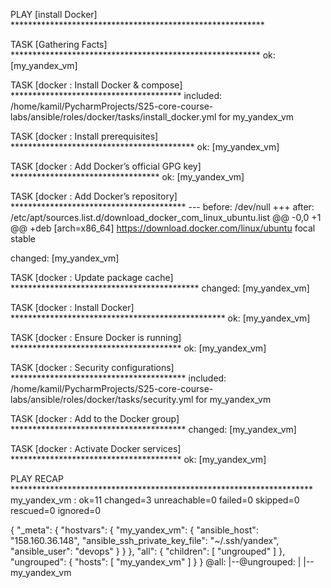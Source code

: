 
PLAY [install Docker] **********************************************************

TASK [Gathering Facts] *********************************************************
ok: [my_yandex_vm]

TASK [docker : Install Docker & compose] ***************************************
included: /home/kamil/PycharmProjects/S25-core-course-labs/ansible/roles/docker/tasks/install_docker.yml for my_yandex_vm

TASK [docker : Install prerequisites] ******************************************
ok: [my_yandex_vm]

TASK [docker : Add Docker’s official GPG key] **********************************
ok: [my_yandex_vm]

TASK [docker : Add Docker’s repository] ****************************************
--- before: /dev/null
+++ after: /etc/apt/sources.list.d/download_docker_com_linux_ubuntu.list
@@ -0,0 +1 @@
+deb [arch=x86_64] https://download.docker.com/linux/ubuntu focal stable

changed: [my_yandex_vm]

TASK [docker : Update package cache] *******************************************
changed: [my_yandex_vm]

TASK [docker : Install Docker] *************************************************
ok: [my_yandex_vm]

TASK [docker : Ensure Docker is running] ***************************************
ok: [my_yandex_vm]

TASK [docker : Security configurations] ****************************************
included: /home/kamil/PycharmProjects/S25-core-course-labs/ansible/roles/docker/tasks/security.yml for my_yandex_vm

TASK [docker : Add to the Docker group] ****************************************
changed: [my_yandex_vm]

TASK [docker : Activate Docker services] ***************************************
ok: [my_yandex_vm]

PLAY RECAP *********************************************************************
my_yandex_vm               : ok=11   changed=3    unreachable=0    failed=0    skipped=0    rescued=0    ignored=0   

{
    "_meta": {
        "hostvars": {
            "my_yandex_vm": {
                "ansible_host": "158.160.36.148",
                "ansible_ssh_private_key_file": "~/.ssh/yandex",
                "ansible_user": "devops"
            }
        }
    },
    "all": {
        "children": [
            "ungrouped"
        ]
    },
    "ungrouped": {
        "hosts": [
            "my_yandex_vm"
        ]
    }
}
@all:
  |--@ungrouped:
  |  |--my_yandex_vm
